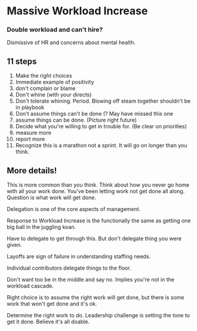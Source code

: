 # Massive Workload Increase

### Double workload and can't hire?

Dismissive of HR and concerns about mental health.

## 11 steps

1) Make the right choices 
2) Immediate example of positivity
3) don't complain or blame
4) Don't whine (with your directs)
5) Don't tolerate whining. Period.
   Blowing off steam together shouldn't be in playbook
6) Don't assume things can't be done (? May have missed this one
7) assume things can be done. (Picture right future)
8) Decide what you're willing to get in trouble for. (Be clear on priorities)
9) measure more
10) report more
11) Recognize this is a marathon not a sprint. It will go on longer than you think. 

## More details! 

This is more common than you think. Think about how you never go home with all your work done. You've been letting work not get done all along. Question is what work will get done. 

Delegation is one of the core aspects of management. 

Response to Workload Increase is the functionally the same as getting one big ball in the juggling koan.

Have to delegate to get through this. But don't delegate thing you were given.

Layoffs are sign of failure in understanding staffing needs.

Individual contributors delegate things to the floor.

Don't want too be in the middle and say no. Implies you're not in the workload cascade. 

Right choice is to assume the right work will get done, but there is some work that won't get done and it's ok.

Determine the right work to do. Leadership challenge is setting the tone to get it done. Believe it's all doable. 